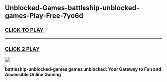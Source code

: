 
## Unblocked-Games-battleship-unblocked-games-Play-Free-7yo6d
<h3>
<a href="https://premium76.site?title=battleship-unblocked-games&ref=09A">CLICK TO PLAY</a></h3>
<hr>

<h3>
<a href="https://premium76.site?title=battleship-unblocked-games&ref=09A">CLICK 2 PLAY</a>
  
</h3>

<a href="https://premium76.site?title=battleship-unblocked-games&ref=09A"><img src="https://clearcache.store/games.png"></a>


**battleship-unblocked-games games unblocked: Your Gateway to Fun and Accessible Online Gaming**
